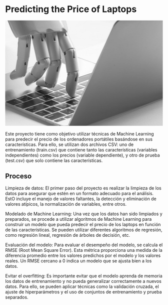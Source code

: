 # Predicting the Price of Laptops

![r](https://github.com/camarasa1987/W_7/blob/main/r.jpg)

Este proyecto tiene como objetivo utilizar técnicas de Machine Learning para predecir el precio de los ordenadores portátiles basándose en sus características. Para ello, se utilizan dos archivos CSV: uno de entrenamiento (train.csv) que contiene tanto las características (variables independientes) como los precios (variable dependiente), y otro de prueba (test.csv) que solo contiene las características.

## Proceso

Limpieza de datos: El primer paso del proyecto es realizar la limpieza de los datos para asegurar que estén en un formato adecuado para el análisis. EstO incluye el manejo de valores faltantes, la detección y eliminación de valores atípicos, la normalización de variables, entre otros.

Modelado de Machine Learning: Una vez que los datos han sido limpiados y preparados, se procede a utilizar algoritmos de Machine Learning para construir un modelo que pueda predecir el precio de los laptops en función de las características. Se pueden utilizar diferentes algoritmos de regresión, como regresión lineal, regresión de árboles de decisión, etc.

Evaluación del modelo: Para evaluar el desempeño del modelo, se calcula el RMSE (Root Mean Square Error). Esta métrica proporciona una medida de la diferencia promedio entre los valores predichos por el modelo y los valores reales. Un RMSE cercano a 0 indica un modelo que se ajusta bien a los datos.

Evitar el overfitting: Es importante evitar que el modelo aprenda de memoria los datos de entrenamiento y no pueda generalizar correctamente a nuevos datos. Para ello, se pueden aplicar técnicas como la validación cruzada, el ajuste de hiperparámetros y el uso de conjuntos de entrenamiento y prueba separados.








